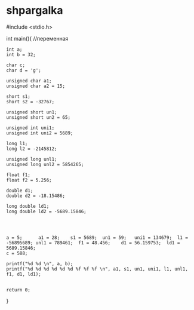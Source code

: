 # shpargalka

#include <stdio.h>


int main(){
	//переменная

	int a;
	int b = 32;
	
	char c;
	char d = 'g';

	unsigned char a1;
	unsigned char a2 = 15;

	short s1;
	short s2 = -32767;

	unsigned short un1;
	unsigned short un2 = 65;

	unsigned int uni1;
	unsigned int uni2 = 5689;

	long l1;
	long l2 = -2145812;

	unsigned long unl1;
	unsigned long unl2 = 5854265;

	float f1;
	float f2 = 5.256;

	double d1;
	double d2 = -18.15486;

	long double ld1;
	long double ld2 = -5689.15846;
	



	a = 5;		a1 = 28;	s1 = 5689;	un1 = 59;	uni1 = 134679;	l1 = -56895689;	unl1 = 789461;	f1 = 48.456;	d1 = 56.159753;	 ld1 = 5689.15846;
	c = 588;

	printf("%d %d \n", a, b);
	printf("%d %d %d %d %d %d %f %f %f \n", a1, s1, un1, uni1, l1, unl1, f1, d1, ld1);


	return 0;
}
